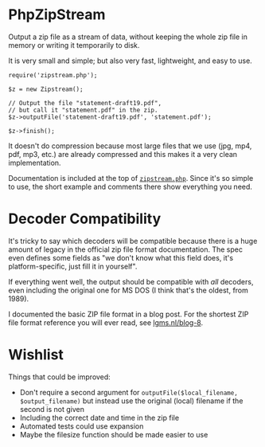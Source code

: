 PhpZipStream
============

Output a zip file as a stream of data, without keeping the whole zip file in
memory or writing it temporarily to disk.

It is very small and simple; but also very fast, lightweight, and easy to use.

	require('zipstream.php');

	$z = new Zipstream();

	// Output the file "statement-draft19.pdf",
	// but call it "statement.pdf" in the zip.
	$z->outputFile('statement-draft19.pdf', 'statement.pdf');

	$z->finish();

It doesn't do compression because most large files that we use (jpg, mp4, pdf,
mp3, etc.) are already compressed and this makes it a very clean implementation.

Documentation is included at the top of [`zipstream.php`](zipstream.php). Since
it's so simple to use, the short example and comments there show everything you
need.


Decoder Compatibility
=====================

It's tricky to say which decoders will be compatible because there is a huge
amount of legacy in the official zip file format documentation. The spec even
defines some fields as "we don't know what this field does, it's
platform-specific, just fill it in yourself".

If everything went well, the output should be compatible with *all* decoders,
even including the original one for MS DOS (I think that's the oldest, from
1989).

I documented the basic ZIP file format in a blog post. For the shortest ZIP
file format reference you will ever read, see
[lgms.nl/blog-8](https://lgms.nl/blog-8).


Wishlist
========

Things that could be improved:

- Don't require a second argument for `outputFile($local_filename, $output_filename)` but instead use the original (local) filename if the second is not given
- Including the correct date and time in the zip file
- Automated tests could use expansion
- Maybe the filesize function should be made easier to use
